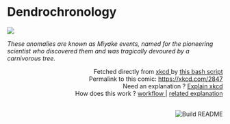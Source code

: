 # <b>Dendrochronology</b>

[![](https://imgs.xkcd.com/comics/dendrochronology.png)](https://xkcd.com/2847)

<i>These anomalies are known as Miyake events, named for the pioneering scientist who discovered them and was tragically devoured by a carnivorous tree.</i>

<div align="right">
  Fetched directly from
  <a href="https://xkcd.com">
    xkcd
  </a>
  by
  <a href="https://github.com/Vanille-N/Vanille-N/blob/master/fetch">
    this bash script
  </a>
</div>
<div align="right">
  Permalink to this comic:
  <a href="https://xkcd.com/2847">
    https://xkcd.com/2847
  </a>
</div>
<div align="right">
  Need an explanation ?
  <a href="https://www.explainxkcd.com/wiki/index.php/2847">
    Explain xkcd
  </a>
</div>
<div align="right">
  How does this work ?
  <a href="https://github.com/Vanille-N/Vanille-N/blob/master/.github/workflows/build.yml">
    workflow
  </a>
  |
  <a href="https://simonwillison.net/2020/Jul/10/self-updating-profile-readme/">
    related explanation
  </a>
</div><br>

<a href="https://github.com/Vanille-N/Vanille-N/actions"><img src="https://github.com/Vanille-N/Vanille-N/workflows/Build%20README/badge.svg" align="right" alt="Build README"></a>
